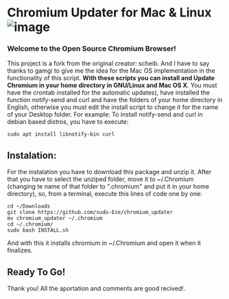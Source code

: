 # Chromium Updater for Mac & Linux            ![image](https://user-images.githubusercontent.com/84420737/118993821-360ec700-b95c-11eb-8d6d-b07f7d79ff53.png)
### Welcome to the Open Source Chromium Browser!
This project is a fork from the original creator: scheib. And I have to say thanks to gamgi to give me the idea for the Mac OS implementation in the functionality of this script.
**With these scripts you can install and Update Chromium in your home directory in GNU/Linux and Mac OS X**. You must have the crontab installed for the automatic updates), have installed the function notify-send and curl and have the folders of your home directory in English, otherwise you must edit the install script to change it for the name of your Desktop folder.
  For example: To install notify-send and curl in debian based distros, you have to execute:
  ```
  sudo apt install libnotify-bin curl
  ```
## Instalation:
  For the instalation you have to download this package and unzip it. After that you have to select the unziped folder, move it to ~/.Chromium (changing te name of that folder to ".chromium" and put it in your home directory), so, from a terminal, execute this lines of code one by one:
```
cd ~/Downloads
git clone https://github.com/sudo-Eze/chromium_updater
mv chromium_updater ~/.chromium
cd ~/.chromium/
sudo bash INSTALL.sh
```
  And with this it installs chromium in ~/.Chromium and open it when it finalizes.

## Ready To Go!
  Thank you! All the aportation and comments are good recived!.
